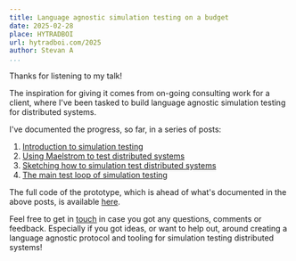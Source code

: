 ```yaml
---
title: Language agnostic simulation testing on a budget
date: 2025-02-28
place: HYTRADBOI
url: hytradboi.com/2025
author: Stevan A
...
```


Thanks for listening to my talk!

The inspiration for giving it comes from on-going consulting work for a client,
where I've been tasked to build language agnostic simulation testing for
distributed systems.

I've documented the progress, so far, in a series of posts:

1. [Introduction to simulation
   testing](https://stevana.github.io/introduction_to_simulation_testing.html)
2. [Using Maelstrom to test distributed
   systems](https://stevana.github.io/using_maelstrom_to_test_distributed_systems.html)
3. [Sketching how to simulation test distributed
   systems](https://stevana.github.io/sketching_how_to_simulation_test_distributed_systems.html)
4. [The main test loop of simulation
   testing](https://stevana.github.io/the_main_test_loop_of_simulation_testing.html)

The full code of the prototype, which is ahead of what's documented in the
above posts, is available
[here](https://github.com/stevana/simulation-testing/tree/main/moskstraumen).

Feel free to get in [touch](https://stevana.github.io/about.html) in case you
got any questions, comments or feedback. Especially if you got ideas, or
want to help out, around creating a language agnostic protocol and tooling for
simulation testing distributed systems!
